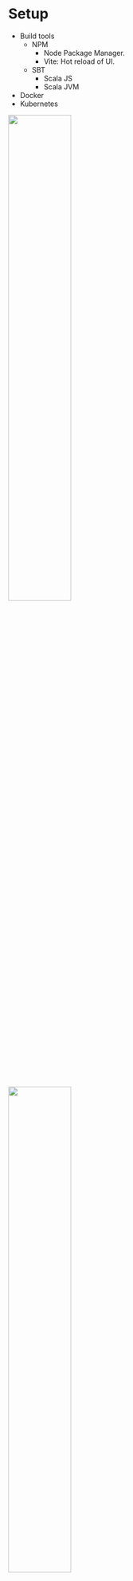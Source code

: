 # Setup

<div grid="~ cols-[50%_25%_25%] gap-1">
  <div>
   <v-clicks depth="3">

   - Build tools
     - NPM
       - Node Package Manager.
       - <span v-mark="{type:'underline', color:'orange', at:9, delay:2000}">Vite: Hot reload of UI.</span>
     - SBT
       - <span v-mark="{type:'underline', color:'orange', at:9}">Scala JS</span>
       - Scala JVM
   - Docker
   - Kubernetes
   </v-clicks>
  </div>
  <div>
    <img v-click="+8" src="../images/dev-stack-scala.svg" style="width: 50%" />
  </div>
  <div>
    <img v-click="+6" src="../images/dev-stack-scalajs.svg" style="width: 50%" />
  </div>
</div>

---

# Demo

Dozen of tools to setup ... 

<div grid="~ cols-2">
<div v-click><img  src="../images/keyboard.webp" width="20%"/>
package.json, vite.config.js, build.sbt, plugins.sbt, Dockerfile, Kubernetes, ...
</div>
<img v-click src="../images/boring.webp" width="40%"/>
</div>

---

# One line to setup a new project

<img src="../images/lazyness.png" width="20%" />

<div  v-click>Let's automate it with a template
```bash
sbt new cheleb/zio-scalajs-laminar.g8 --name=devoxx-fullstack-demo
```
</div>

---

# One line to go to work

<div  v-click>
  <img src="../images/gotowork.webp" width="400" />

```bash
code devoxx-fullstack-demo
```
</div>




---

## VSCode / Metals 🤘🏼

Task automation with <span v-mark="{type:'circle', color:'orange', at:1}">`.vscode/tasks.json`</span> and `launch.json`

````md magic-move {lines: true, at:2}
```json {*|7|9|11-12}
{
  "version": "2.0.0",
  "tasks": [
    {
       "label": "demo",
        "runOptions": {
            "runOn": "folderOpen"
        },
        "dependsOrder": "sequence",
        "dependsOn": [
            "setup",
            "runDemo"
        ],
        "problemMatcher": [],
        "group": {
            "kind": "build"
        }
    }
  ]
}
```

```json {*|4|8}
{
    "label": "setup",
    "type": "shell",
    "command": "./scripts/setup.sh",
    "presentation": {
        "panel": "dedicated",
        "group": "runDevCmd",
        "close": true
    },
    "group": "build"
}
```

```json {*|3|5-8}
{
    "label": "runDemo",
    "dependsOrder": "parallel",
    "dependsOn": [
        "docker",
        "serverRun",
        "fastLink",
        "npmDev"
    ],
    "problemMatcher": [],
    "group": {
        "kind": "build"
    }
},
```

````

---


# Project Structure / SBT

<div grid="~ cols-3">
  <div></div>
  <div v-click="2">
    <img src="../images/crossproject.drawio.svg" style="width: 50%" />
  </div>
  <div></div>
  <div>
    <h4>server</h4>
    <img src="../images/scala.drawio.svg" style="width: 50%" />
  </div>
  <div v-click="+3">
    <img src="../images/scala-jvm-js.drawio.svg" style="width: 50%" /></div>
  <div>
    <h4>client</h4>
    <img src="../images/scalajs.drawio.svg" style="width: 50%" />
  </div>
</div>

<div v-click="4"  style="position:absolute"  v-motion
  :initial="{ x: 0, y: -100 }"
  :enter="{ x: 160, y: -85 }"
  >
  <img src="../images/scala-jvm-js-deps.drawio.svg" alt="ZIO" style="width: 50%; height: auto;" />
</div>



---

# SBT Cross Project
<h4>Shared</h4>

```scala
lazy val shared: CrossProject = crossProject(JSPlatform, JVMPlatform)
// [...]  
lazy val sharedJvm: Project = shared.jvm
lazy val sharedJs: Project  = shared.js
```

<div grid="~ cols-2 gap-4">
<div v-click="+1">
<h4>Server</h4>
```scala {*|3}{at:2}
lazy val server = project
  .settings( /* [...] */ )
  .dependsOn(sharedJvm)
```
</div>
<div v-click="+3">
<h4>Client</h4>
```scala {*|4}{at:4}
lazy val client = project
  .enablePlugins(ScalaJSPlugin)
  .settings( /* [...] */ )
  .dependsOn(sharedJs)
```
</div>
</div>

---

# Setup / Backend

<img src="../images/completed.webp" />

---

### Setup / Frontend / NPM / package.json

```json {*|7-11,20-21|13-18}{lines:true}
{
  "name": "scalaZio-fullstack-demo",
  "private": true,
  "version": "0.0.1",
  "main": "index.js",
  "type": "module",
  "scripts": {
    "dev": "vite",
    "build": "vite build",
    "preview": "vite preview"
  },
  "license": "MIT",
  "dependencies": {
    "@ui5/webcomponents": "2.1.0",
    "@ui5/webcomponents-fiori": "2.1.0",
    "@ui5/webcomponents-icons": "2.1.0",
    "chart.js": "2.9.4"
  },
  "devDependencies": {
    "@scala-js/vite-plugin-scalajs": "^1.0.0",
    "vite": "^5.4.9",
    "typescript": "5.6.3",
    "@types/chart.js": "2.9.29"
  }
}
```


---

### Setup / Frontend / NPM / vite.config.js


```js {*|2|5|8|12}
import { defineConfig } from "vite";
import scalaJSPlugin from "@scala-js/vite-plugin-scalajs";

export default defineConfig({
    plugins: [scalaJSPlugin({
        // path to the directory containing the sbt build
        // default: '.'
        cwd: '../..',

        // sbt project ID from within the sbt build to get fast/fullLinkJS from
        // default: the root project of the sbt build
        projectID: 'client',

        // URI prefix of imports that this plugin catches (without the trailing ':')
        // default: 'scalajs' (so the plugin recognizes URIs starting with 'scalajs:')
        uriPrefix: 'scalajs',
    })],
    build: {
        sourcemap: true,
    }
});
```

<!-- Vite must configure to listen to the ScalaJS transpiler -->

---

# Setup / Frontend

<img src="../images/completed.webp" />


<div v-click v-motion style="position:absolute"  
  :initial="{ x: 0, y: -100 }"
  :enter="{ x: 400, y: -100 }"
  :leave="{ x: 50 }"
>
 Enjoy the ride 🚀

 - Hot reload of UI
 - Warm reload of Backend

</div>
